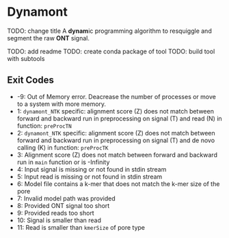 # Dynamont

TODO: change title
A **dynam**ic programming algorithm to resquiggle and segment the raw **ONT** signal.

TODO: add readme
TODO: create conda package of tool
TODO: build tool with subtools

## Exit Codes

- -9: Out of Memory error. Deacrease the number of processes or move to a system with more memory.
- 1: `dynamont_NTK` specific: alignment score (Z) does not match between forward and backward run in preprocessing on signal (T) and read (N) in function: `preProcTN`
- 2: `dynamont_NTK` specific: alignment score (Z) does not match between forward and backward run in preprocessing on signal (T) and de novo calling (K) in function: `preProcTK`
- 3: Alignment score (Z) does not match between forward and backward run in `main` function or is -Infinity
- 4: Input signal is missing or not found in stdin stream
- 5: Input read is missing or not found in stdin stream
- 6: Model file contains a k-mer that does not match the k-mer size of the pore
- 7: Invalid model path was provided
- 8: Provided ONT signal too short
- 9: Provided reads too short
- 10: Signal is smaller than read
- 11: Read is smaller than `kmerSize` of pore type
